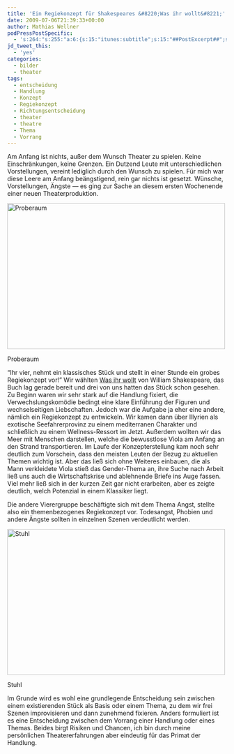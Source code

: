 ```yaml
---
title: 'Ein Regiekonzept für Shakespeares &#8220;Was ihr wollt&#8221;'
date: 2009-07-06T21:39:33+00:00
author: Mathias Wellner
podPressPostSpecific:
  - 's:264:"s:255:"a:6:{s:15:"itunes:subtitle";s:15:"##PostExcerpt##";s:14:"itunes:summary";s:15:"##PostExcerpt##";s:15:"itunes:keywords";s:17:"##WordPressCats##";s:13:"itunes:author";s:10:"##Global##";s:15:"itunes:explicit";s:7:"Default";s:12:"itunes:block";s:7:"Default";}";";'
jd_tweet_this:
  - 'yes'
categories:
  - bilder
  - theater
tags:
  - entscheidung
  - Handlung
  - Konzept
  - Regiekonzept
  - Richtungsentscheidung
  - theater
  - theatre
  - Thema
  - Vorrang
---
```

Am Anfang ist nichts, außer dem Wunsch Theater zu spielen. Keine Einschränkungen, keine Grenzen. Ein Dutzend Leute mit unterschiedlichen Vorstellungen, vereint lediglich durch den Wunsch zu spielen. Für mich war diese Leere am Anfang beängstigend, rein gar nichts ist gesetzt. Wünsche, Vorstellungen, Ängste &mdash; es ging zur Sache an diesem ersten Wochenende einer neuen Theaterproduktion.

<div style="width: 510px" class="wp-caption aligncenter">
  <a href="http://www.flickr.com/photos/mwellner/3695625480/"><img alt="Proberaum" src="http://farm4.static.flickr.com/3566/3695625480_f35d04485f.jpg" title="Proberaum" width="500" height="335" /></a>
  
  <p class="wp-caption-text">
    Proberaum<br />
  </p>
</div>

&#8220;Ihr vier, nehmt ein klassisches Stück und stellt in einer Stunde ein grobes Regiekonzept vor!&#8221; Wir wählten [Was ihr wollt](http://de.wikipedia.org/wiki/Was_ihr_wollt) von William Shakespeare, das Buch lag gerade bereit und drei von uns hatten das Stück schon gesehen. Zu Beginn waren wir sehr stark auf die Handlung fixiert, die Verwechslungskomödie bedingt eine klare Einführung der Figuren und wechselseitigen Liebschaften. Jedoch war die Aufgabe ja eher eine andere, nämlich ein Regiekonzept zu entwickeln. Wir kamen dann über Illyrien als exotische Seefahrerprovinz zu einem mediterranen Charakter und schließlich zu einem Wellness-Ressort im Jetzt. Außerdem wollten wir das Meer mit Menschen darstellen, welche die bewusstlose Viola am Anfang an den Strand transportieren. Im Laufe der Konzepterstellung kam noch sehr deutlich zum Vorschein, dass den meisten Leuten der Bezug zu aktuellen Themen wichtig ist. Aber das ließ sich ohne Weiteres einbauen, die als Mann verkleidete Viola stieß das Gender-Thema an, ihre Suche nach Arbeit ließ uns auch die Wirtschaftskrise und ablehnende Briefe ins Auge fassen. Viel mehr ließ sich in der kurzen Zeit gar nicht erarbeiten, aber es zeigte deutlich, welch Potenzial in einem Klassiker liegt.

Die andere Vierergruppe beschäftigte sich mit dem Thema Angst, stellte also ein themenbezogenes Regiekonzept vor. Todesangst, Phobien und andere Ängste sollten in einzelnen Szenen verdeutlicht werden.

<div style="width: 510px" class="wp-caption aligncenter">
  <a href="http://www.flickr.com/photos/mwellner/3694815821/"><img alt="Stuhl" src="http://farm3.static.flickr.com/2438/3694815821_b3a3ec9e82.jpg" title="Stuhl" width="500" height="335" /></a>
  
  <p class="wp-caption-text">
    Stuhl<br />
  </p>
</div>

Im Grunde wird es wohl eine grundlegende Entscheidung sein zwischen einem existierenden Stück als Basis oder einem Thema, zu dem wir frei Szenen improvisieren und dann zunehmend fixieren. Anders formuliert ist es eine Entscheidung zwischen dem Vorrang einer Handlung oder eines Themas. Beides birgt Risiken und Chancen, ich bin durch meine persönlichen Theatererfahrungen aber eindeutig für das Primat der Handlung.